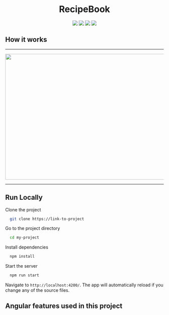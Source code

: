 <div align="center">

  # RecipeBook

</div>

<div align="center">

  ![](https://img.shields.io/badge/@angular-v13.3.7-blue.svg)
  ![](https://img.shields.io/badge/@npm-v8.5.5-blue.svg)
  ![](https://img.shields.io/badge/commits-41-green.svg)
  ![](https://img.shields.io/static/v1?label=DevelopedBy&message=Vivek&color=blue)

</div>

## How it works
<hr>
<p align="center">
  <img width="700" height="400" src="https://user-images.githubusercontent.com/56324826/177022308-12b3640f-62f3-4f01-a648-3e8f0b71abfc.gif">
</p>
<hr>

## Run Locally

Clone the project

```bash
  git clone https://link-to-project
```

Go to the project directory

```bash
  cd my-project
```

Install dependencies

```bash
  npm install
```

Start the server

```bash
  npm run start
```
Navigate to `http://localhost:4200/`. The app will automatically reload if you change any of the source files.



## Angular features used in this project








